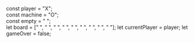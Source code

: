 const player = "X";     
const machine = "O";    
const empty = " ";     
let board = [" ", " ", " ", " ", " ", " ", " ", " ", " "]; 
let currentPlayer = player; 
let gameOver = false;   
